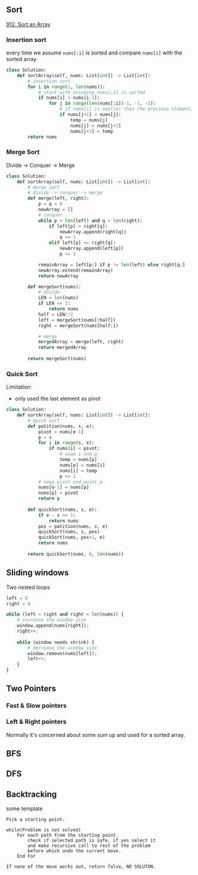 ## Sort

[912. Sort an Array](https://leetcode.com/problems/sort-an-array/)

### Insertion sort

every time we assume `nums[:i]` is sorted and compare `nums[i]` with the sorted array.

```python
class Solution:
    def sortArray(self, nums: List[int]) -> List[int]:
        # insertion sort
        for i in range(1, len(nums)):
            # start with assuming nums[:1] is sorted
            if nums[i] < nums[i-1]:
                for j in range(len(nums[:i])-1, -1, -1):
                    # if nums[i] is smaller than the previous element, swap them
                    if nums[j+1] < nums[j]:
                        temp = nums[j]
                        nums[j] = nums[j+1]
                        nums[j+1] = temp
        return nums
```



### Merge Sort

Divide -> Conquer -> Merge

```py
class Solution:
    def sortArray(self, nums: List[int]) -> List[int]:
        # merge sort
        # divide -> conquer -> merge
        def merge(left, right):
            p = q = 0
            newArray = []
            # conquer
            while p < len(left) and q < len(right):
                if left[p] > right[q]:
                    newArray.append(right[q])
                    q += 1
                elif left[p] <= right[q]:
                    newArray.append(left[p])
                    p += 1

            remainArray = left[p:] if p != len(left) else right[q:]
            newArray.extend(remainArray)
            return newArray

        def mergeSort(nums):
            # divide
            LEN = len(nums)
            if LEN <= 1:
                return nums
            half = LEN//2
            left = mergeSort(nums[:half])
            right = mergeSort(nums[half:])

            # merge
            mergedArray = merge(left, right)
            return mergedArray
        
        return mergeSort(nums)
```



### Quick Sort

Limitation:

+ only used the last element as pivot

```py
class Solution:
    def sortArray(self, nums: List[int]) -> List[int]:
        # quick sort
        def patition(nums, s, e):
            pivot = nums[e-1]
            p = s
            for i in range(s, e):
                if nums[i] < pivot:
                    # swap i and p
                    temp = nums[p]
                    nums[p] = nums[i]
                    nums[i] = temp
                    p += 1
            # swap pivot and point p
            nums[e-1] = nums[p]
            nums[p] = pivot
            return p
        
        def quickSort(nums, s, e):
            if e - s <= 1:
                return nums
            pos = patition(nums, s, e)
            quickSort(nums, s, pos)
            quickSort(nums, pos+1, e)
            return nums
        
        return quickSort(nums, 0, len(nums))
```



## Sliding windows

Two nested loops

```py
left = 0
right = 0

while (left < right and right < len(nums)) {
    # increase the window size
    window.append(nums[right]);
    right++;
    
    while (window needs shrink) {
        # decrease the window size
        window.remove(nums[left]);
        left++;
    }
}
```

## Two Pointers

### Fast & Slow pointers



### Left & Right pointers

Normally it's concerned about some sum up and used for a sorted array.



## BFS



## DFS



## Backtracking

some template

```
Pick a starting point.

while(Problem is not solved)
    For each path from the starting point.
        check if selected path is safe, if yes select it
        and make recursive call to rest of the problem
        before which undo the current move.
    End For

If none of the move works out, return false, NO SOLUTON.
```

## 